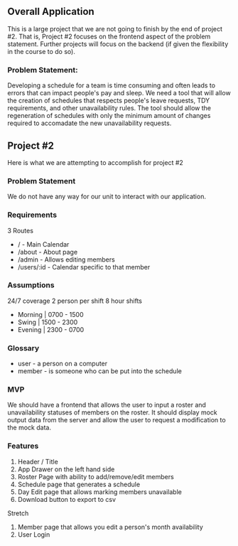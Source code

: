 ## Overall Application
This is a large project that we are not going to finish by the end of project #2. That is, Project #2 focuses on the frontend aspect of the problem statement. Further projects will focus on the backend (if given the flexibility in the course to do so).

### Problem Statement:
Developing a schedule for a team is time consuming and often leads to errors that can impact people's pay and sleep. We need a tool that will allow the creation of schedules that respects people's leave requests, TDY requirements, and other unavailability rules. The tool should allow the regeneration of schedules with only the minimum amount of changes required to accomadate the new unavailability requests.

## Project #2 
Here is what we are attempting to accomplish for project #2
### Problem Statement
We do not have any way for our unit to interact with our application.

### Requirements
3 Routes
  - /           - Main Calendar
  - /about      - About page
  - /admin      - Allows editing members
  - /users/:id  - Calendar specific to that member  

### Assumptions
24/7 coverage
2 person per shift
8 hour shifts
  - Morning | 0700 - 1500
  - Swing | 1500 - 2300
  - Evening | 2300 - 0700

### Glossary
- user - a person on a computer
- member - is someone who can be put into the schedule

### MVP
We should have a frontend that allows the user to input a roster and unavailability statuses of members on the roster.
It should display mock output data from the server and allow the user to request a modification to the mock data.

### Features
1. Header / Title
2. App Drawer on the left hand side
3. Roster Page with ability to add/remove/edit members
4. Schedule page that generates a schedule
5. Day Edit page that allows marking members unavailable
7. Download button to export to csv

Stretch
1. Member page that allows you edit a person's month availability
2. User Login
